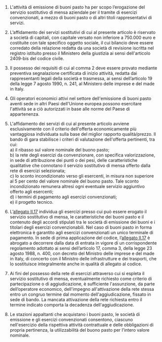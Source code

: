 1. L'attività di emissione di buoni pasto ha per scopo l’erogazione del servizio sostitutivo di mensa aziendale per il tramite di esercizi convenzionati, a mezzo di buoni pasto o di altri titoli rappresentativi di servizi.

2. L’affidamento dei servizi sostitutivi di cui al presente articolo è riservato a società di capitali, con capitale versato non inferiore a 750.000 euro e costituite con tale specifico oggetto sociale, il cui bilancio deve essere corredato della relazione redatta da una società di revisione iscritta nel registro istituito presso il Ministero della giustizia ai sensi dell'articolo 2409-bis del codice civile.

3. Il possesso dei requisiti di cui al comma 2 deve essere provato mediante preventiva segnalazione certificata di inizio attività, redatta dai rappresentanti legali della società e trasmessa, ai sensi dell’articolo 19 della legge 7 agosto 1990, n. 241, al Ministero delle imprese e del made in Italy.

4. Gli operatori economici attivi nel settore dell'emissione di buoni pasto aventi sede in altri Paesi dell'Unione europea possono esercitare l'attività se a ciò autorizzati in base alle norme del Paese di appartenenza.

5. L'affidamento dei servizi di cui al presente articolo avviene esclusivamente con il criterio dell'offerta economicamente più vantaggiosa individuata sulla base del miglior rapporto qualità/prezzo. Il bando di gara stabilisce i criteri di valutazione dell'offerta pertinenti, tra cui:<br>a) il ribasso sul valore nominale del buono pasto;<br>b) la rete degli esercizi da convenzionare, con specifica valorizzazione, in sede di attribuzione dei punti o dei pesi, delle caratteristiche qualitative che connotano il servizio sostitutivo di mensa offerto dalla rete di esercizi selezionata;<br>c) lo sconto incondizionato verso gli esercenti, in misura non superiore al 5 per cento del valore nominale del buono pasto. Tale sconto incondizionato remunera altresì ogni eventuale servizio aggiuntivo offerto agli esercenti;<br>d) i termini di pagamento agli esercizi convenzionati;<br>e) il progetto tecnico.

6. L’[allegato II.17](/index.html?section=attachment-2-17&version=1) individua gli esercizi presso cui può essere erogato il servizio sostitutivo di mensa, le caratteristiche dei buoni pasto e il contenuto degli accordi stipulati tra le società di emissione dei buoni e i titolari degli esercizi convenzionabili. Nel caso di buoni pasto in forma elettronica è garantito agli esercizi convenzionati un unico terminale di pagamento. In sede di prima applicazione del codice, l’[allegato II.17](/index.html?section=attachment-2-17&version=1) è abrogato a decorrere dalla data di entrata in vigore di un corrispondente regolamento adottato ai sensi dell’articolo 17, comma 3, della legge 23 agosto 1988, n. 400, con decreto del Ministro delle imprese e del made in Italy, di concerto con il Ministro delle infrastrutture e dei trasporti, che lo sostituisce integralmente anche in qualità di allegato al codice.

7. Ai fini del possesso della rete di esercizi attraverso cui si espleta il servizio sostitutivo di mensa, eventualmente richiesto come criterio di partecipazione o di aggiudicazione, è sufficiente l'assunzione, da parte dell’operatore economico, dell'impegno all'attivazione della rete stessa entro un congruo termine dal momento dell'aggiudicazione, fissato in sede di bando. La mancata attivazione della rete richiesta entro il termine indicato comporta la decadenza dell'aggiudicazione.

8. Le stazioni appaltanti che acquistano i buoni pasto, le società di emissione e gli esercizi convenzionati consentono, ciascuno nell'esercizio della rispettiva attività contrattuale e delle obbligazioni di propria pertinenza, la utilizzabilità del buono pasto per l'intero valore nominale.
